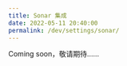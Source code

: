 ```yaml
---
title: Sonar 集成
date: 2022-05-11 20:40:00
permalink: /dev/settings/sonar/
---
```


Coming soon，敬请期待……

